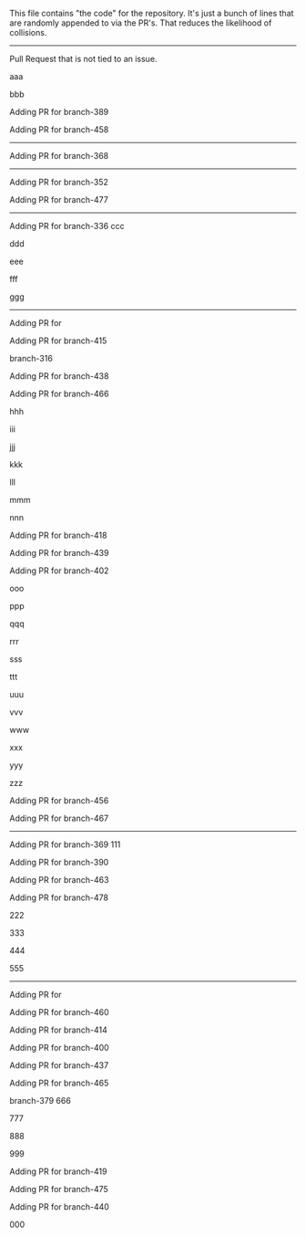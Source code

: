 This file contains "the code" for the repository. It's just a bunch of lines that are randomly appended to via the PR's. That reduces the likelihood of collisions.

---

Pull Request that is not tied to an issue.

aaa

bbb




Adding PR for branch-389


Adding PR for branch-458




---
Adding PR for
branch-368

---
Adding PR for
branch-352


Adding PR for branch-477



---
Adding PR for
branch-336
ccc

ddd

eee

fff

ggg

---
Adding PR for


Adding PR for branch-415


branch-316


Adding PR for branch-438



Adding PR for branch-466




hhh

iii

jjj

kkk

lll

mmm

nnn





Adding PR for branch-418



Adding PR for branch-439



Adding PR for branch-402


ooo

ppp

qqq

rrr

sss

ttt

uuu

vvv

www

xxx

yyy

zzz



Adding PR for branch-456




Adding PR for branch-467



---
Adding PR for
branch-369
111


Adding PR for branch-390



Adding PR for branch-463



Adding PR for branch-478





222

333

444

555


---
Adding PR for






Adding PR for branch-460


Adding PR for branch-414


Adding PR for branch-400




Adding PR for branch-437


Adding PR for branch-465




branch-379
666

777

888

999


Adding PR for branch-419


Adding PR for branch-475





Adding PR for branch-440




000
